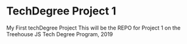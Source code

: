 # TechDegree Project 1
 My First techDegree Project
This will be the REPO for Project 1 on the Treehouse JS Tech Degree Program, 2019
